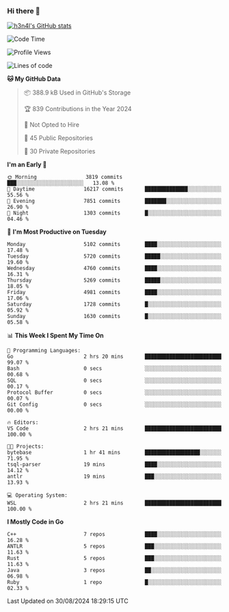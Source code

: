 ### Hi there 👋

[![h3n4l's GitHub stats](https://github-readme-stats.vercel.app/api?username=h3n4l&count_private=true&show_icons=true&theme=radical)](https://github.com/h3n4l/github-readme-stats)

<!--START_SECTION:waka-->
![Code Time](http://img.shields.io/badge/Code%20Time-1%2C913%20hrs%2016%20mins-blue)

![Profile Views](http://img.shields.io/badge/Profile%20Views-6-blue)

![Lines of code](https://img.shields.io/badge/From%20Hello%20World%20I%27ve%20Written-11.3%20million%20lines%20of%20code-blue)

**🐱 My GitHub Data** 

> 📦 388.9 kB Used in GitHub's Storage 
 > 
> 🏆 839 Contributions in the Year 2024
 > 
> 🚫 Not Opted to Hire
 > 
> 📜 45 Public Repositories 
 > 
> 🔑 30 Private Repositories 
 > 
**I'm an Early 🐤** 

```text
🌞 Morning                3819 commits        ███░░░░░░░░░░░░░░░░░░░░░░   13.08 % 
🌆 Daytime                16217 commits       ██████████████░░░░░░░░░░░   55.56 % 
🌃 Evening                7851 commits        ███████░░░░░░░░░░░░░░░░░░   26.90 % 
🌙 Night                  1303 commits        █░░░░░░░░░░░░░░░░░░░░░░░░   04.46 % 
```
📅 **I'm Most Productive on Tuesday** 

```text
Monday                   5102 commits        ████░░░░░░░░░░░░░░░░░░░░░   17.48 % 
Tuesday                  5720 commits        █████░░░░░░░░░░░░░░░░░░░░   19.60 % 
Wednesday                4760 commits        ████░░░░░░░░░░░░░░░░░░░░░   16.31 % 
Thursday                 5269 commits        █████░░░░░░░░░░░░░░░░░░░░   18.05 % 
Friday                   4981 commits        ████░░░░░░░░░░░░░░░░░░░░░   17.06 % 
Saturday                 1728 commits        █░░░░░░░░░░░░░░░░░░░░░░░░   05.92 % 
Sunday                   1630 commits        █░░░░░░░░░░░░░░░░░░░░░░░░   05.58 % 
```


📊 **This Week I Spent My Time On** 

```text
💬 Programming Languages: 
Go                       2 hrs 20 mins       █████████████████████████   99.07 % 
Bash                     0 secs              ░░░░░░░░░░░░░░░░░░░░░░░░░   00.68 % 
SQL                      0 secs              ░░░░░░░░░░░░░░░░░░░░░░░░░   00.17 % 
Protocol Buffer          0 secs              ░░░░░░░░░░░░░░░░░░░░░░░░░   00.07 % 
Git Config               0 secs              ░░░░░░░░░░░░░░░░░░░░░░░░░   00.00 % 

🔥 Editors: 
VS Code                  2 hrs 21 mins       █████████████████████████   100.00 % 

🐱‍💻 Projects: 
bytebase                 1 hr 41 mins        ██████████████████░░░░░░░   71.95 % 
tsql-parser              19 mins             ████░░░░░░░░░░░░░░░░░░░░░   14.12 % 
antlr                    19 mins             ███░░░░░░░░░░░░░░░░░░░░░░   13.93 % 

💻 Operating System: 
WSL                      2 hrs 21 mins       █████████████████████████   100.00 % 
```

**I Mostly Code in Go** 

```text
C++                      7 repos             ████░░░░░░░░░░░░░░░░░░░░░   16.28 % 
ANTLR                    5 repos             ███░░░░░░░░░░░░░░░░░░░░░░   11.63 % 
Rust                     5 repos             ███░░░░░░░░░░░░░░░░░░░░░░   11.63 % 
Java                     3 repos             ██░░░░░░░░░░░░░░░░░░░░░░░   06.98 % 
Ruby                     1 repo              █░░░░░░░░░░░░░░░░░░░░░░░░   02.33 % 
```




 Last Updated on 30/08/2024 18:29:15 UTC
<!--END_SECTION:waka-->

